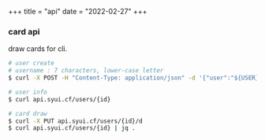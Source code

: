 +++
title = "api"
date = "2022-02-27"
+++

<link href="/tarot-api/chunk-vendors.js" rel="preload" as="script">
<div id="app"></div>
<script src="/tarot-api/chunk-vendors.js"></script>
<script src="/tarot-api/app.js"></script>

### card api

draw cards for cli.

```sh
# user create
# username : 7 characters, lower-case letter
$ curl -X POST -H "Content-Type: application/json" -d '{"user":"${USER}"}' api.syui.cf/users

# user info
$ curl api.syui.cf/users/{id}

# card draw
$ curl -X PUT api.syui.cf/users/{id}/d
$ curl api.syui.cf/users/{id} | jq .
```

